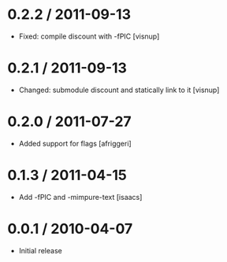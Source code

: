 
0.2.2 / 2011-09-13 
==================

  * Fixed: compile discount with -fPIC [visnup]

0.2.1 / 2011-09-13 
==================

  * Changed: submodule discount and statically link to it [visnup]

0.2.0 / 2011-07-27 
==================

  * Added support for flags [afriggeri]

0.1.3 / 2011-04-15 
==================

  * Add -fPIC and -mimpure-text [isaacs]

0.0.1 / 2010-04-07
==================

  * Initial release